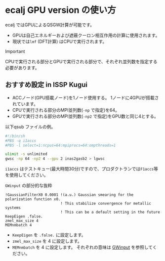 # ecalj GPU version の使い方

ecalj ではGPUによるQSGW計算が可能です。
* GPUは自己エネルギーおよび遮蔽クーロン相互作用の計算に使用されます。
* 現状では`lmf` (DFT計算) はCPUで実行されます。
> [!IMPORTANT]
> CPUで実行される部分とGPUで実行される部分で、それぞれ並列数を指定する必要があります。

## おすすめ設定 in ISSP Kugui
* ACCノード(GPU搭載ノード)を1ノード使用する。 1ノードに4GPUが搭載されています。
* CPUで実行される部分のMPI並列数(`-np` で指定)を64。
* GPUで実行される部分のMPI並列数(`-np2` で指定)をGPU数と同じ4とする。

以下qsub ファイルの例。

```bash job.sh
#!/bin/sh
#PBS -q i1accs
#PBS -l select=1:ncpus=64:mpiprocs=64:ompthreads=1

ulimit -s unlimited
gwsc -np 64 -np2 4 --gpu 2 inas2gasb2 > lgwsc
```

`i1accs` はテストキュー(最大時間30分)ですので、プロダクトランでは`F1accs`等を使用してください。

`GWinput` の部分的な抜粋
```GWinput
!GaussianFilterX0 0.0001 !(a.u.) Gaussian smearing for the polarization function x0. 
                         ! This stabilize convergence for metallic systems
                         ! This can be a default setting in the future
KeepEigen .false.
zmel_max_size 4
MEMnmbatch 4
```

* `KeepEigen` を `.false.` に設定します。
* `zmel_max_size` を 4 に設定します。
* `MEMnmbatch` を 4 に設定します。
それぞれの意味は [GWinput](../manual/gwinput.md) を参照してください。

